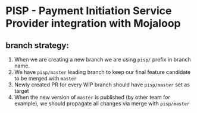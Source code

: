 # PISP - Payment Initiation Service Provider integration with Mojaloop

## branch strategy:
  1. When we are creating a new branch we are using `pisp/` prefix in branch name. 
  2. We have `pisp/master` leading branch to keep our final feature candidate to be merged with `master`
  3. Newly created PR for every WIP branch should have `pisp/master` set as target
  4. When the new version of `master` is published (by other team for example), we should propagate all changes via merge with `pisp/master`
